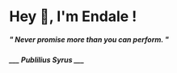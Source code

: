 <h1 title="head"> Hey 👋, I'm Endale !</h1>

**<h5><i>" Never promise more than you can perform. "</i></h5>**

*<b>___ Publilius Syrus ___</b>*
